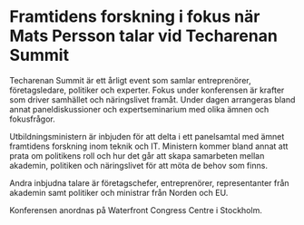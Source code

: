 # Framtidens forskning i fokus när Mats Persson talar vid Techarenan Summit

Techarenan Summit är ett årligt event som samlar entreprenörer, företagsledare, politiker och experter. Fokus under konferensen är krafter som driver samhället och näringslivet framåt. Under dagen arrangeras bland annat paneldiskussioner och expertseminarium med olika ämnen och fokusfrågor.

Utbildningsministern är inbjuden för att delta i ett panelsamtal med ämnet framtidens forskning inom teknik och IT. Ministern kommer bland annat att prata om politikens roll och hur det går att skapa samarbeten mellan akademin, politiken och näringslivet för att möta de behov som finns.

Andra inbjudna talare är företagschefer, entreprenörer, representanter från akademin samt politiker och ministrar från Norden och EU.

Konferensen anordnas på Waterfront Congress Centre i Stockholm.
